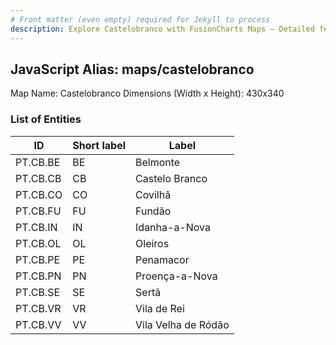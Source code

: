 ```yaml
---
# Front matter (even empty) required for Jekyll to process
description: Explore Castelobranco with FusionCharts Maps – Detailed features for seamless integration. Try now & enhance your data visualization today! 
---
```


## JavaScript Alias: maps/castelobranco

Map Name: Castelobranco
Dimensions (Width x Height): 430x340





### List of Entities

ID | Short label | Label
---|---|---|
PT.CB.BE|BE|Belmonte
PT.CB.CB|CB|Castelo Branco
PT.CB.CO|CO|Covilhã
PT.CB.FU|FU|Fundão
PT.CB.IN|IN|Idanha-a-Nova
PT.CB.OL|OL|Oleiros
PT.CB.PE|PE|Penamacor
PT.CB.PN|PN|Proença-a-Nova
PT.CB.SE|SE|Sertã
PT.CB.VR|VR|Vila de Rei
PT.CB.VV|VV|Vila Velha de Ródão

